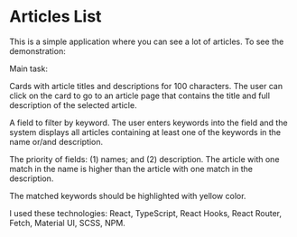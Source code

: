 # Articles List

This is a simple application where you can see a lot of articles. To see the demonstration:

Main task:

Cards with article titles and descriptions for 100 characters. The user can click on the card to go to an article page that contains the title and full description of the selected article.

A field to filter by keyword. The user enters keywords into the field and the system displays all articles containing at least one of the keywords in the name or/and description.

The priority of fields: (1) names; and (2) description. The article with one match in the name is higher than the article with one match in the description.

The matched keywords should be highlighted with yellow color.

I used these technologies: React, TypeScript, React Hooks, React Router, Fetch, Material UI, SCSS, NPM.